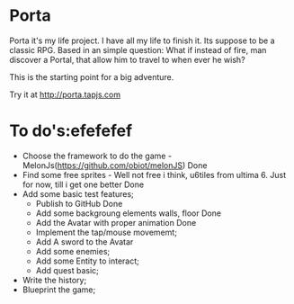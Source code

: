 Porta
=====

Porta it's my life project. I have all my life to finish it. Its suppose to be a classic RPG. 
Based in an simple question: What if instead of fire, man discover a Portal, that allow him to 
travel to when ever he wish?

This is the starting point for a big adventure.

Try it at http://porta.tapjs.com

To do's:efefefef
========

- Choose the framework to do the game - MelonJs(https://github.com/obiot/melonJS) Done
- Find some free sprites - Well not free i think, u6tiles from ultima 6. Just for now, till i get one better Done
- Add some basic test features;
  - Publish to GitHub Done
  - Add some backgroung elements walls, floor Done
  - Add the Avatar with proper animation Done
  - Implement the tap/mouse movememt;
  - Add A sword to the Avatar
  - Add some enemies;
  - Add some Entity to interact;
  - Add quest basic;
- Write the history;
- Blueprint the game;